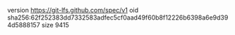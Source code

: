 version https://git-lfs.github.com/spec/v1
oid sha256:62f252383dd7332583adfec5cf0aad49f60b8f12226b6398a6e9d394d5888157
size 9415
